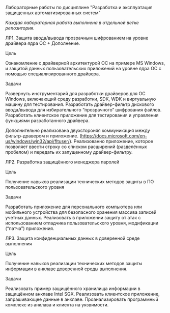 Лабораторные работы по дисциплине "Разработка и эксплуатация защищенных автоматизированных систем"

_Каждая лабораторная работа выполнена в отдельной ветке репозитория._


ЛР1. Защита ввода/вывода прозрачным шифрованием на уровне драйвера ядра ОС + Дополнение.

Цель

Ознакомление с драйверной архитектурой ОС на примере MS Windows, и защитой данных пользовательских приложений на уровне ядра ОС с помощью специализированного драйвера.

Задачи

Развернуть инструментарий для разработки драйверов для ОС Windows, включающий среду разработки, SDK, WDK и виртуальную машину для тестирования.
Разработать драйвер-фильтр дискового ввода/вывода для избирательного “прозрачного” шифрования файлов.
Разработать клиентское приложение для тестирования и управления функциями разработанного драйвера.

Дополнительно реализована двухстороняя коммуникация между фильтр-дравером и приложение.
(https://docs.microsoft.com/en-us/windows/win32/api/fltuser/).
Реализованно приложение, которое позволяет ввести строку со списком расширений (разделённых пробелом) 
и передать их запущенному драйвер-фильтру.



ЛР2. Разработка защищённого менеджера паролей

Цель

Получение навыков реализации технических методов защиты в ПО пользовательского уровня

Задачи

Разработать приложение для персонального компьютера или мобильного устройства для безопасного хранения массива записей учетных данных.
Реализовать в приложении защиту от атак с использованием отладчика пользовательского уровня, модификации (“патча”) приложения.




ЛР3. Защита конфиденциальных данных в доверенной среде выполнения

Цель

Получение навыков реализации технических методов защиты информации в анклаве доверенной среды выполнения.

Задачи

Реализовать пример защищённого хранилища информации в защищённом анклаве Intel SGX.
Реализовать клиентское приложение, запрашивающее данные в анклаве.
Проанализировать программный комплекс из анклава и клиента на уязвимости.
